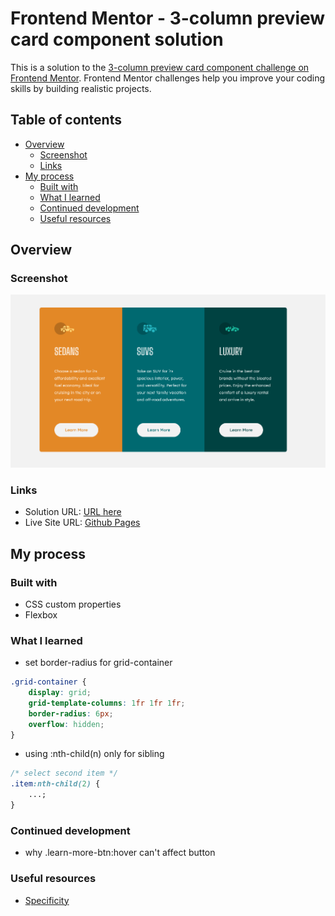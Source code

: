 # Frontend Mentor - 3-column preview card component solution

This is a solution to the [3-column preview card component challenge on Frontend Mentor](https://www.frontendmentor.io/challenges/3column-preview-card-component-pH92eAR2-). Frontend Mentor challenges help you improve your coding skills by building realistic projects.

## Table of contents

-   [Overview](#overview)
    -   [Screenshot](#screenshot)
    -   [Links](#links)
-   [My process](#my-process)
    -   [Built with](#built-with)
    -   [What I learned](#what-i-learned)
    -   [Continued development](#continued-development)
    -   [Useful resources](#useful-resources)

## Overview

### Screenshot

![](./screenshot.png)

### Links

-   Solution URL: [URL here]()
-   Live Site URL: [Github Pages]()

## My process

### Built with

-   CSS custom properties
-   Flexbox

### What I learned

-   set border-radius for grid-container

```css
.grid-container {
    display: grid;
    grid-template-columns: 1fr 1fr 1fr;
    border-radius: 6px;
    overflow: hidden;
}
```

-   using :nth-child(n) only for sibling

```css
/* select second item */
.item:nth-child(2) {
    ...;
}
```

### Continued development
-   why .learn-more-btn:hover can't affect button 
### Useful resources
-   [Specificity](https://developer.mozilla.org/en-US/docs/Web/CSS/Specificity#tips_for_handling_specificity_headaches)